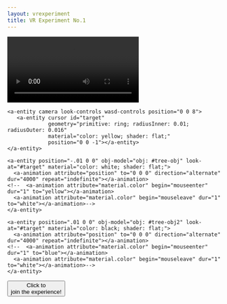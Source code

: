 ```yaml
---
layout: vrexperiment
title: VR Experiment No.1
---
```


<a-scene>
  <a-assets>
    <a-asset-item id="tree-obj" src="/assets/firstlogo.OBJ"></a-asset-item>
    <a-asset-item id="tree-obj2" src="/assets/firstlogo.OBJ"></a-asset-item>
    <video id="video" src="/assets/HowToLoose.mp4" loop></video> <!--add: autoplay -->
  </a-assets>

    <a-entity camera look-controls wasd-controls position="0 0 8">
       <a-entity cursor id="target"
                 geometry="primitive: ring; radiusInner: 0.01; radiusOuter: 0.016"
                 material="color: yellow; shader: flat;"
                 position="0 0 -1"></a-entity>
    </a-entity>

    <a-entity position="-.01 0 0" obj-model="obj: #tree-obj" look-at="#target" material="color: white; shader: flat;">
      <a-animation attribute="position" to="0 0 0" direction="alternate" dur="4000" repeat="indefinite"></a-animation>
    <!--  <a-animation attribute="material.color" begin="mouseenter" dur="1" to="yellow"></a-animation>
      <a-animation attribute="material.color" begin="mouseleave" dur="1" to="white"></a-animation>-->
    </a-entity>

    <a-entity position=".01 0 0" obj-model="obj: #tree-obj2" look-at="#target" material="color: black; shader: flat;">
      <a-animation attribute="position" to="0 0 0" direction="alternate" dur="4000" repeat="indefinite"></a-animation>
    <!--  <a-animation attribute="material.color" begin="mouseenter" dur="1" to="blue"></a-animation>
      <a-animation attribute="material.color" begin="mouseleave" dur="1" to="white"></a-animation>-->
    </a-entity>

  <a-light type="ambient" color="#444" intensity="0.1"></a-light>

  <a-videosphere src="#video" rotation="0 0 0" radius="20"></a-videosphere>

  <a-sky color="white"></a-sky>
  <script>

    function playVid() {
      var vid = document.getElementById("video");
      var button = document.getElementById("playvideo");
        vid.play();
        button.className="hidebutton";
    }
      function pauseVid() {
        var vid = document.getElementById("video");
        vid.pause();
    }
  </script>
  <button id="playvideo" onclick="playVid();">Click to<br>join the experience!</button>
</a-scene>
